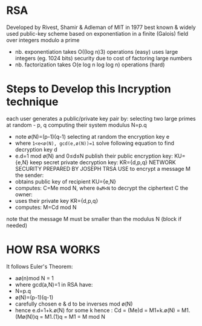 # RSA
Developed by Rivest, Shamir & Adleman of MIT in 1977
best known & widely used public-key scheme
based on exponentiation in a finite (Galois) field
over integers modulo a prime

- nb. exponentiation takes O((log n)3) operations (easy)
uses large integers (eg. 1024 bits)
security due to cost of factoring large numbers
- nb. factorization takes O(e log n log log n) operations (hard)

# Steps to Develop this Incryption technique

each user generates a public/private key pair by:
selecting two large primes at random - p, q
computing their system modulus N=p.q
- note ø(N)=(p-1)(q-1)
selecting at random the encryption key e
- where `1<e<ø(N), gcd(e,ø(N))=1`
solve following equation to find decryption key d
- e.d=1 mod ø(N) and 0≤d≤N
publish their public encryption key: KU={e,N}
keep secret private decryption key: KR={d,p,q}
NETWORK SECURITY PREPARED BY JOSEPH TRSA USE
to encrypt a message M the sender:
- obtains public key of recipient KU={e,N}
- computes: C=Me mod N, where `0≤M<N`
to decrypt the ciphertext C the owner:
- uses their private key KR={d,p,q}
- computes: M=Cd mod N

note that the message M must be smaller than the modulus N (block if
needed)

# HOW RSA WORKS
It follows Euler's Theorem:
- aø(n)mod N = 1
- where gcd(a,N)=1
in RSA have:
- N=p.q
- ø(N)=(p-1)(q-1)
- carefully chosen e & d to be inverses mod ø(N)
- hence e.d=1+k.ø(N) for some k
hence :
Cd = (Me)d = M1+k.ø(N) = M1.(Mø(N))q =
M1.(1)q = M1 = M mod N